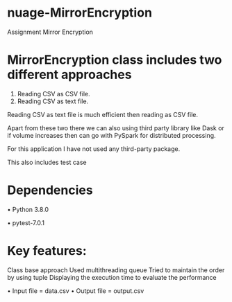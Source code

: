 # nuage-MirrorEncryption
Assignment Mirror Encryption
# 
# MirrorEncryption class includes two different approaches

1.	Reading CSV as CSV file. 	
2.	Reading CSV as text file.

Reading CSV as text file is much efficient then reading as CSV file.

Apart from these two there we can also using third party library like Dask or if volume increases then can go with PySpark for distributed processing.

For this application I have not used any third-party package.

This also includes test case 

# Dependencies

•	Python 3.8.0

•	pytest-7.0.1

# 
# Key features:
Class base approach
Used multithreading queue
Tried to maintain the order by using tuple
Displaying the execution time to evaluate the performance

 • Input file = data.csv
 • Output file  = output.csv


